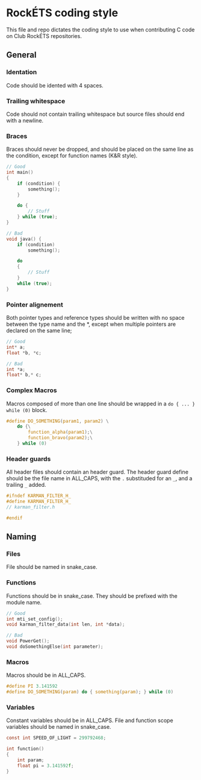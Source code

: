 # RockÉTS coding style

This file and repo dictates the coding style to use when contributing C code on Club RockÉTS repositories.

## General

### Identation

Code should be idented with 4 spaces.

### Trailing whitespace

Code should not contain trailing whitespace but source files should end with a newline.

### Braces

Braces should never be dropped, and should be placed on the same line as the condition, except for function names (K&R style).

```c
// Good
int main()
{
    if (condition) {
        something();
    }

    do {
        // Stuff
    } while (true);
}
```

```c
// Bad
void java() {
    if (condition)
        something();

    do
    {
        // Stuff
    }
    while (true);
}
```

### Pointer alignement

Both pointer types and reference types should be written with no space between the type name and the \*, except when multiple pointers are declared on the same line;

```c
// Good
int* a;
float *b, *c;

// Bad
int *a;
float* b,* c;
```

### Complex Macros

Macros composed of more than one line should be wrapped in a `do { ... } while (0)` block.

```c
#define DO_SOMETHING(param1, param2) \
    do {\
        function_alpha(param1);\
        function_bravo(param2);\
    } while (0)
```

### Header guards

All header files should contain an header guard. The header guard define should be the file name in ALL_CAPS, with the `.` substituded for an `_`, and a trailing `_` added.

```c
#ifndef KARMAN_FILTER_H_
#define KARMAN_FILTER_H_
// karman_filter.h

#endif
```

## Naming

### Files

File should be named in snake_case.

### Functions

Functions should be in snake_case. They should be prefixed with the module name.

```c
// Good
int mti_set_config();
void karman_filter_data(int len, int *data);

// Bad
void PowerGet();
void doSomethingElse(int parameter);
```

### Macros

Macros should be in ALL_CAPS.

```c
#define PI 3.141592
#define DO_SOMETHING(param) do { something(param); } while (0)
```

### Variables

Constant variables should be in ALL_CAPS. File and function scope variables should be named in snake_case.

```c
const int SPEED_OF_LIGHT = 299792468;

int function()
{
    int param;
    float pi = 3.141592f;
}
```